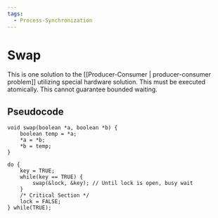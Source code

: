 ```yaml
---
tags:
  - Process-Synchronization
---
```

# Swap
This is one solution to the [[Producer-Consumer | producer-consumer problem]] utilizing special hardware solution. This must be executed atomically. This cannot guarantee bounded waiting.
## Pseudocode
```
void swap(boolean *a, boolean *b) {
    boolean temp = *a;
    *a = *b;
    *b = temp;
}

do {
    key = TRUE;
    while(key == TRUE) {
        swap(&lock, &key); // Until lock is open, busy wait
    }
    /* Critical Section */
    lock = FALSE;
} while(TRUE);
```